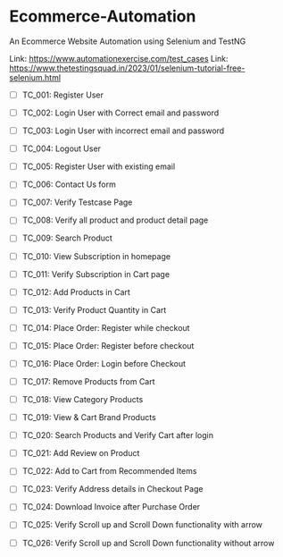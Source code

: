 # Ecommerce-Automation
An Ecommerce Website Automation using Selenium and TestNG

Link: https://www.automationexercise.com/test_cases
Link: https://www.thetestingsquad.in/2023/01/selenium-tutorial-free-selenium.html

- [ ] TC_001: Register User
- [ ] TC_002: Login User with Correct email and password
- [ ] TC_003: Login User with incorrect email and password
- [ ] TC_004: Logout User
- [ ] TC_005: Register User with existing email
- [ ] TC_006: Contact Us form
- [ ] TC_007: Verify Testcase Page
- [ ] TC_008: Verify all product and product detail page
- [ ] TC_009: Search Product
- [ ] TC_010: View Subscription in homepage
- [ ] TC_011: Verify Subscription in Cart page
- [ ] TC_012: Add Products in Cart
- [ ] TC_013: Verify Product Quantity in Cart
- [ ] TC_014: Place Order: Register while checkout
- [ ] TC_015: Place Order: Register before checkout
- [ ] TC_016: Place Order: Login before Checkout
- [ ] TC_017: Remove Products from Cart
- [ ] TC_018: View Category Products
- [ ] TC_019: View & Cart Brand Products
- [ ] TC_020: Search Products and Verify Cart after login
- [ ] TC_021: Add Review on Product
- [ ] TC_022: Add to Cart from Recommended Items
- [ ] TC_023: Verify Address details in Checkout Page
- [ ] TC_024: Download Invoice after Purchase Order
- [ ] TC_025: Verify Scroll up and Scroll Down functionality with arrow
- [ ] TC_026: Verify Scroll up and Scroll Down functionality without arrow


